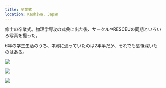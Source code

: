 ```yaml
---
title: 卒業式
location: Kashiwa, Japan
---
```


修士の卒業式。物理学専攻の式典に出た後、サークルやRESCEUの同期といろいろ写真を撮った。

6年の学生生活のうち、本郷に通っていたのは2年半だが、それでも感慨深いものはある。

![](https://ceshmina-photos.s3.ap-northeast-1.amazonaws.com/medium/202103/20210319-091436.jpg)

![](https://ceshmina-photos.s3.ap-northeast-1.amazonaws.com/medium/202103/20210319-091500.jpg)

![](https://ceshmina-photos.s3.ap-northeast-1.amazonaws.com/medium/202103/20210319-091843.jpg)
